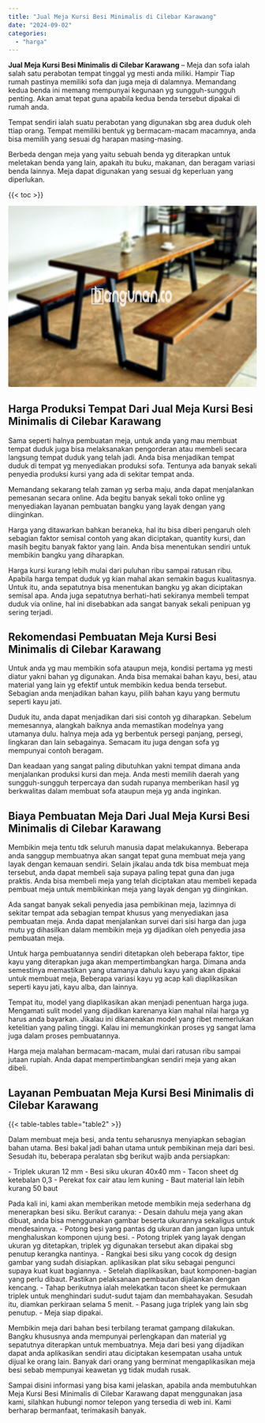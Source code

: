 ```yaml
---
title: "Jual Meja Kursi Besi Minimalis di Cilebar Karawang"
date: "2024-09-02"
categories: 
  - "harga"
---
```


**Jual Meja Kursi Besi Minimalis di Cilebar Karawang** – Meja dan sofa ialah salah satu perabotan tempat tinggal yg mesti anda miliki. Hampir Tiap rumah pastinya memiliki sofa dan juga meja di dalamnya. Memandang kedua benda ini memang mempunyai kegunaan yg sungguh-sungguh penting. Akan amat tepat guna apabila kedua benda tersebut dipakai di rumah anda.

Tempat sendiri ialah suatu perabotan yang digunakan sbg area duduk oleh ttiap orang. Tempat memiliki bentuk yg bermacam-macam macamnya, anda bisa memilih yang sesuai dg harapan masing-masing.

Berbeda dengan meja yang yaitu sebuah benda yg diterapkan untuk meletakan benda yang lain, apakah itu buku, makanan, dan beragam variasi benda lainnya. Meja dapat digunakan yang sesuai dg keperluan yang diperlukan.

{{< toc >}}

![Jual Meja Kursi Besi Minimalis di Cilebar Karawang](/images/jual-meja-besi-murah19.png)

## Harga Produksi Tempat Dari Jual Meja Kursi Besi Minimalis di Cilebar Karawang

Sama seperti halnya pembuatan meja, untuk anda yang mau membuat tempat duduk juga bisa melaksanakan pengorderan atau membeli secara langsung tempat duduk yang telah jadi. Anda bisa menjadikan tempat duduk di tempat yg menyediakan produksi sofa. Tentunya ada banyak sekali penyedia produksi kursi yang ada di sekitar tempat anda.

Memandang sekarang telah zaman yg serba maju, anda dapat menjalankan pemesanan secara online. Ada begitu banyak sekali toko online yg menyediakan layanan pembuatan bangku yang layak dengan yang diinginkan.

Harga yang ditawarkan bahkan beraneka, hal itu bisa diberi pengaruh oleh sebagian faktor semisal contoh yang akan diciptakan, quantity kursi, dan masih begitu banyak faktor yang lain. Anda bisa menentukan sendiri untuk membikin bangku yang diharapkan.

Harga kursi kurang lebih mulai dari puluhan ribu sampai ratusan ribu. Apabila harga tempat duduk yg kian mahal akan semakin bagus kualitasnya. Untuk itu, anda sepatutnya bisa menentukan bangku yg akan diciptakan semisal apa. Anda juga sepatutnya berhati-hati sekiranya membeli tempat duduk via online, hal ini disebabkan ada sangat banyak sekali penipuan yg sering terjadi.

## Rekomendasi Pembuatan Meja Kursi Besi Minimalis di Cilebar Karawang

Untuk anda yg mau membikin sofa ataupun meja, kondisi pertama yg mesti diatur yakni bahan yg digunakan. Anda bisa memakai bahan kayu, besi, atau material yang lain yg efektif untuk membikin kedua benda tersebut. Sebagian anda menjadikan bahan kayu, pilih bahan kayu yang bermutu seperti kayu jati.

Duduk itu, anda dapat menjadikan dari sisi contoh yg diharapkan. Sebelum memesannya, alangkah baiknya anda memastikan modelnya yang utamanya dulu. halnya meja ada yg berbentuk persegi panjang, persegi, lingkaran dan lain sebagainya. Semacam itu juga dengan sofa yg mempunyai contoh beragam.

Dan keadaan yang sangat paling dibutuhkan yakni tempat dimana anda menjalankan produksi kursi dan meja. Anda mesti memilih daerah yang sungguh-sungguh terpercaya dan sudah rupanya memberikan hasil yg berkwalitas dalam membuat sofa ataupun meja yg anda inginkan.

## Biaya Pembuatan Meja Dari Jual Meja Kursi Besi Minimalis di Cilebar Karawang

Membikin meja tentu tdk seluruh manusia dapat melakukannya. Beberapa anda sanggup membuatnya akan sangat tepat guna membuat meja yang layak dengan kemauan sendiri. Selain jikalau anda tdk bisa membuat meja tersebut, anda dapat membeli saja supaya paling tepat guna dan juga praktis. Anda bisa membeli meja yang telah diciptakan atau membeli kepada pembuat meja untuk membikinkan meja yang layak dengan yg diinginkan.

Ada sangat banyak sekali penyedia jasa pembikinan meja, lazimnya di sekitar tempat ada sebagian tempat khusus yang menyediakan jasa pembuatan meja. Anda dapat menjalankan survei dari sisi harga dan juga mutu yg dihasilkan dalam membikin meja yg dijadikan oleh penyedia jasa pembuatan meja.

Untuk harga pembuatannya sendiri ditetapkan oleh beberapa faktor, tipe kayu yang diterapkan juga akan mempertimbangkan harga. Dimana anda semestinya memastikan yang utamanya dahulu kayu yang akan dipakai untuk membuat meja, Beberapa variasi kayu yg acap kali diaplikasikan seperti kayu jati, kayu alba, dan lainnya.

Tempat itu, model yang diaplikasikan akan menjadi penentuan harga juga. Mengamati sulit model yang dijadikan karenanya kian mahal nilai harga yg harus anda bayarkan. Jikalau ini dikarenakan model yang ribet memerlukan ketelitian yang paling tinggi. Kalau ini memungkinkan proses yg sangat lama juga dalam proses pembuatannya.

Harga meja malahan bermacam-macam, mulai dari ratusan ribu sampai jutaan rupiah. Anda dapat mempertimbangkan sendiri meja yang akan dibeli.

## Layanan Pembuatan Meja Kursi Besi Minimalis di Cilebar Karawang

{{< table-tables table="table2" >}}

Dalam membuat meja besi, anda tentu seharusnya menyiapkan sebagian bahan utama. Besi bakal jadi bahan utama untuk pembikinan meja dari besi. Sesudah itu, beberapa peralatan sbg berikut wajib anda persiapkan:

\- Triplek ukuran 12 mm - Besi siku ukuran 40x40 mm - Tacon sheet dg ketebalan 0,3 - Perekat fox cair atau lem kuning - Baut material lain lebih kurang 50 baut

Pada kali ini, kami akan memberikan metode membikin meja sederhana dg menerapkan besi siku. Berikut caranya: - Desain dahulu meja yang akan dibuat, anda bisa menggunakan gambar beserta ukurannya sekaligus untuk mendesainnya. - Potong besi yang pantas dg ukuran dan jangan lupa untuk menghaluskan komponen ujung besi. - Potong triplek yang layak dengan ukuran yg ditetapkan, triplek yg digunakan tersebut akan dipakai sbg penutup kerangka nantinya. - Rangkai besi siku yang cocok dg design gambar yang sudah disiapkan. aplikasikan plat siku sebagai pengunci supaya kuat kuat bagiannya. - Setelah diaplikasikan, baut komponen-bagian yang perlu dibaut. Pastikan pelaksanaan pembautan dijalankan dengan kencang. - Tahap berikutnya ialah melekatkan tacon sheet ke permukaan triplek untuk menghindari sudut-sudut tajam dan membahayakan. Sesudah itu, diamkan perkiraan selama 5 menit. - Pasang juga triplek yang lain sbg penutup. - Meja siap dipakai.

Membikin meja dari bahan besi terbilang teramat gampang dilakukan. Bangku khususnya anda mempunyai perlengkapan dan material yg sepatutnya diterapkan untuk membuatnya. Meja dari besi yang dijadikan dapat anda aplikasikan sendiri atau diciptakan kesempatan usaha untuk dijual ke orang lain. Banyak dari orang yang berminat mengaplikasikan meja besi sebab mempunyai keawetan yg tidak mudah rusak.

Sampai disini informasi yang bisa kami jelaskan, apabila anda membutuhkan Meja Kursi Besi Minimalis di Cilebar Karawang dapat menggunakan jasa kami, silahkan hubungi nomor telepon yang tersedia di web ini. Kami berharap bermanfaat, terimakasih banyak.

